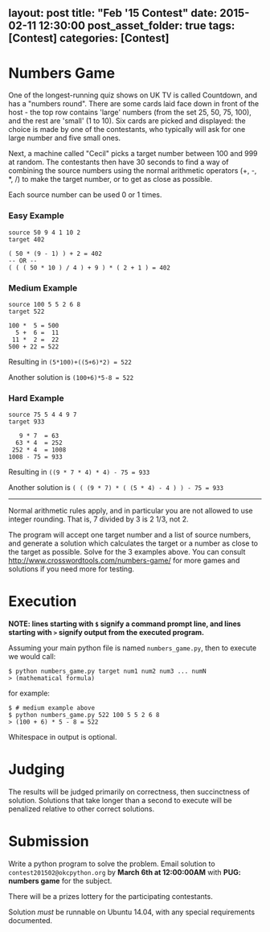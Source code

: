 layout: post
title: "Feb '15 Contest"
date: 2015-02-11 12:30:00
post_asset_folder: true
tags: [Contest]
categories: [Contest]
---

# Numbers Game

One of the longest-running quiz shows on UK TV is called Countdown, and has a "numbers round". There are some cards laid face down in front of the host - the top row contains 'large' numbers (from the set 25, 50, 75, 100), and the rest are 'small' (1 to 10). Six cards are picked and displayed: the choice is made by one of the contestants, who typically will ask for one large number and five small ones.

Next, a machine called "Cecil" picks a target number between 100 and 999 at random. The contestants then have 30 seconds to find a way of combining the source numbers using the normal arithmetic operators (+, -, *, /) to make the target number, or to get as close as possible.

Each source number can be used 0 or 1 times.

### Easy Example

    source 50 9 4 1 10 2
    target 402

    ( 50 * (9 - 1) ) + 2 = 402
    -- OR --
    ( ( ( 50 * 10 ) / 4 ) + 9 ) * ( 2 + 1 ) = 402

### Medium Example
    source 100 5 5 2 6 8
    target 522

    100 *  5 = 500
      5 +  6 =  11
     11 *  2 =  22
    500 + 22 = 522

Resulting in `(5*100)+((5+6)*2) = 522`

Another solution is `(100+6)*5-8 = 522`

### Hard Example
    source 75 5 4 4 9 7
    target 933

       9 * 7  = 63
      63 * 4  = 252
     252 * 4  = 1008
    1008 - 75 = 933

Resulting in `((9 * 7 * 4) * 4) - 75 = 933`

Another solution is `( ( (9 * 7) * ( (5 * 4) - 4 ) ) - 75 = 933`

----------------

Normal arithmetic rules apply, and in particular you are not allowed to use integer rounding. That is, 7 divided by 3 is 2 1/3, not 2.

The program will accept one target number and a list of source numbers, and generate a solution which calculates the target or a number as close to the target as possible. Solve for the 3 examples above. You can consult http://www.crosswordtools.com/numbers-game/ for more games and solutions if you need more for testing.

# Execution

**NOTE: lines starting with `$` signify a command prompt line, and lines starting with `>` signify output from the executed program.**

Assuming your main python file is named `numbers_game.py`, then to execute we would call:

    $ python numbers_game.py target num1 num2 num3 ... numN
    > (mathematical formula)

for example:

    $ # medium example above
    $ python numbers_game.py 522 100 5 5 2 6 8
    > (100 + 6) * 5 - 8 = 522

Whitespace in output is optional.

# Judging

The results will be judged primarily on correctness, then succinctness of solution.  Solutions that take longer than a second to execute will be penalized relative to other correct solutions.

# Submission

Write a python program to solve the problem.
Email solution to `contest201502@okcpython.org` by **March 6th at 12:00:00AM** with **PUG: numbers game** for the subject.

There will be a prizes lottery for the participating contestants.

Solution *must* be runnable on Ubuntu 14.04, with any special requirements documented.
